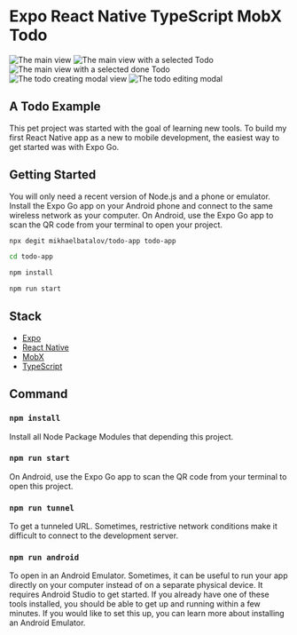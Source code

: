 # Expo React Native TypeScript MobX Todo

![The main view](./images/1.jpg?raw=true "The main view")
![The main view with a selected Todo](./images/2.jpg?raw=true "The main view with a selected Todo]")
![The main view with a selected done Todo](./images/3.jpg?raw=true "The main view with a selected done Todo")
![The todo creating modal view](./images/4.jpg?raw=true "The todo creating modal view")
![The todo editing modal](./images/5.jpg?raw=true "The todo editing modal")

## A Todo Example

This pet project was started with the goal of learning new tools.
To build my first React Native app as a new to mobile development, the easiest way to get started was with Expo Go.

## Getting Started

You will only need a recent version of Node.js and a phone or emulator.
Install the Expo Go app on your Android phone and connect to the same wireless network as your computer.
On Android, use the Expo Go app to scan the QR code from your terminal to open your project.

```bash
npx degit mikhaelbatalov/todo-app todo-app
```

```bash
cd todo-app
```

```bash
npm install
```

```bash
npm run start
```

## Stack

- [Expo](https://docs.expo.dev/)
- [React Native](https://reactnative.dev/)
- [MobX](https://mobx.js.org/README.html)
- [TypeScript](https://www.typescriptlang.org/)

## Command

### `npm install`

Install all Node Package Modules that depending this project.

### `npm run start`

On Android, use the Expo Go app to scan the QR code from your terminal to open this project.

### `npm run tunnel`

To get a tunneled URL.
Sometimes, restrictive network conditions make it difficult to connect to the development server. 

### `npm run android`

To open in an Android Emulator.
Sometimes, it can be useful to run your app directly on your computer instead of on a separate physical device.
It requires Android Studio to get started. If you already have one of these tools installed, you should be able to get up and running within a few minutes.
If you would like to set this up, you can learn more about installing an Android Emulator.